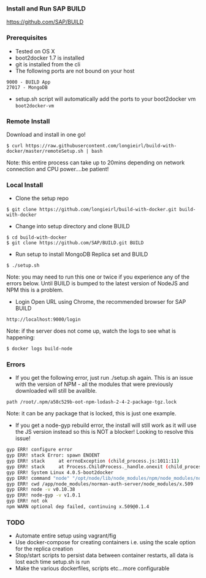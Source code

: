 ### Install and Run SAP BUILD 

https://github.com/SAP/BUILD

### Prerequisites
- Tested on OS X
- boot2docker 1.7 is installed
- git is installed from the cli
- The following ports are not bound on your host
```
9000 - BUILD App
27017 - MongoDB
```
- setup.sh script will automatically add the ports to your boot2docker vm ```boot2docker-vm```

### Remote Install
Download and install in one go!

```
$ curl https://raw.githubusercontent.com/longieirl/build-with-docker/master/remoteSetup.sh | bash
```
Note: this entire process can take up to 20mins depending on network connection and CPU power....be patient!

### Local Install

- Clone the setup repo
```
$ git clone https://github.com/longieirl/build-with-docker.git build-with-docker
```

- Change into setup directory and clone BUILD
```
$ cd build-with-docker
$ git clone https://github.com/SAP/BUILD.git BUILD
```

- Run setup to install MongoDB Replica set and BUILD
```
$ ./setup.sh
```
Note: you may need to run this one or twice if you experience any of the errors below. Until BUILD is bumped to the latest version of NodeJS and NPM this is a problem.

- Login
Open URL using Chrome, the recommended browser for SAP BUILD
```
http://localhost:9000/login
```
Note: if the server does not come up, watch the logs to see what is happening:
```sh
$ docker logs build-node
```

### Errors
- If you get the following error, just run ./setup.sh again. This is an issue with the version of NPM - all the modules that were previously downloaded will still be availble.
```
path /root/.npm/a58c529b-oot-npm-lodash-2-4-2-package-tgz.lock
```
Note: it can be any package that is locked, this is just one example.

- If you get a node-gyp rebuild error, the install will still work as it will use the JS version instead so this is NOT a blocker! Looking to resolve this issue!
```sh
gyp ERR! configure error 
gyp ERR! stack Error: spawn ENOENT
gyp ERR! stack     at errnoException (child_process.js:1011:11)
gyp ERR! stack     at Process.ChildProcess._handle.onexit (child_process.js:802:34)
gyp ERR! System Linux 4.0.5-boot2docker
gyp ERR! command "node" "/opt/node/lib/node_modules/npm/node_modules/node-gyp/bin/node-gyp.js" "rebuild"
gyp ERR! cwd /app/node_modules/norman-auth-server/node_modules/x.509
gyp ERR! node -v v0.10.38
gyp ERR! node-gyp -v v1.0.1
gyp ERR! not ok 
npm WARN optional dep failed, continuing x.509@0.1.4
```

### TODO
- Automate entire setup using vagrant/fig
- Use docker-compose for creating containers i.e. using the scale option for the replica creation
- Stop/start scripts to persist data between container restarts, all data is lost each time setup.sh is run
- Make the various dockerfiles, scripts etc...more configurable